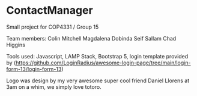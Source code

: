 # ContactManager
Small project for COP4331 / Group 15

Team members: 
Colin Mitchell 
Magdalena Dobinda 
Seif Sallam
Chad Higgins


Tools used: Javascript, LAMP Stack, Bootstrap 5, login template provided by (https://github.com/LoginRadius/awesome-login-page/tree/main/login-form-13/login-form-13)


Logo was design by my very awesome super cool friend Daniel Llorens at 3am on a whim, we simply love totoro. 


